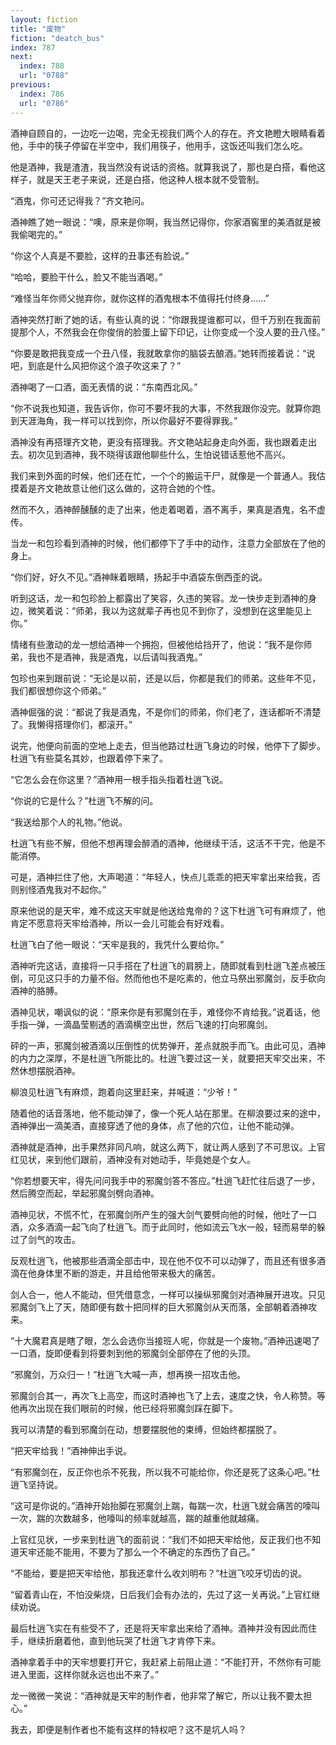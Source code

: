 ```yaml
---
layout: fiction
title: "废物"
fiction: "deatch_bus"
index: 787
next:
  index: 788
  url: "0788"
previous:
  index: 786
  url: "0786"
---
```

酒神自顾自的，一边吃一边喝，完全无视我们两个人的存在。齐文艳瞪大眼睛看着他，手中的筷子停留在半空中，我们用筷子，他用手，这饭还叫我们怎么吃。

他是酒神，我是渣渣，我当然没有说话的资格。就算我说了，那也是白搭，看他这样子，就是天王老子来说，还是白搭，他这种人根本就不受管制。

“酒鬼，你可还记得我？”齐文艳问。

酒神瞧了她一眼说：“噢，原来是你啊，我当然记得你，你家酒窖里的美酒就是被我偷喝完的。”

“你这个人真是不要脸，这样的丑事还有脸说。”

“哈哈，要脸干什么，脸又不能当酒喝。”

“难怪当年你师父抛弃你，就你这样的酒鬼根本不值得托付终身……”

酒神突然打断了她的话，有些认真的说：“你跟我提谁都可以，但千万别在我面前提那个人，不然我会在你俊俏的脸蛋上留下印记，让你变成一个没人要的丑八怪。”

“你要是敢把我变成一个丑八怪，我就敢拿你的脑袋去酿酒。”她转而接着说：“说吧，到底是什么风把你这个浪子吹这来了？”

酒神喝了一口酒，面无表情的说：“东南西北风。”

“你不说我也知道，我告诉你，你可不要坏我的大事，不然我跟你没完。就算你跑到天涯海角，我一样可以找到你，所以你最好不要得罪我。”

酒神没有再搭理齐文艳，更没有搭理我。齐文艳站起身走向外面，我也跟着走出去。初次见到酒神，我不晓得该跟他聊些什么，生怕说错话惹他不高兴。

我们来到外面的时候，他们还在忙，一个个的搬运干尸，就像是一个普通人。我估摸着是齐文艳故意让他们这么做的，这符合她的个性。

然而不久，酒神醉醺醺的走了出来，他走着喝着，酒不离手，果真是酒鬼，名不虚传。

当龙一和包珍看到酒神的时候，他们都停下了手中的动作，注意力全部放在了他的身上。

“你们好，好久不见。”酒神眯着眼睛，扬起手中酒袋东倒西歪的说。

听到这话，龙一和包珍脸上都露出了笑容，久违的笑容。龙一快步走到酒神的身边，微笑着说：“师弟，我以为这就辈子再也见不到你了，没想到在这里能见上你。”

情绪有些激动的龙一想给酒神一个拥抱，但被他给挡开了，他说：“我不是你师弟，我也不是酒神，我是酒鬼，以后请叫我酒鬼。”

包珍也来到跟前说：“无论是以前，还是以后，你都是我们的师弟。这些年不见，我们都很想你这个师弟。”

酒神倔强的说：“都说了我是酒鬼，不是你们的师弟，你们老了，连话都听不清楚了。我懒得搭理你们，都滚开。”

说完，他便向前面的空地上走去，但当他路过杜逍飞身边的时候，他停下了脚步。杜逍飞有些莫名其妙，也跟着停下来了。

“它怎么会在你这里？”酒神用一根手指头指着杜逍飞说。

“你说的它是什么？”杜逍飞不解的问。

“我送给那个人的礼物。”他说。

杜逍飞有些不解，但他不想再理会醉酒的酒神，他继续干活，这活不干完，他是不能消停。

可是，酒神拦住了他，大声喝道：“年轻人，快点儿乖乖的把天牢拿出来给我，否则别怪酒鬼我对不起你。”

原来他说的是天牢，难不成这天牢就是他送给鬼帝的？这下杜逍飞可有麻烦了，他肯定不愿意将天牢给酒神，所以一会儿可能会有好戏看。

杜逍飞白了他一眼说：“天牢是我的，我凭什么要给你。”

酒神听完这话，直接将一只手搭在了杜逍飞的肩膀上，随即就看到杜逍飞差点被压倒，可见这只手的力量不俗。然而他也不是吃素的，他立马祭出邪魔剑，反手砍向酒神的胳膊。

酒神见状，嘲讽似的说：“原来你是有邪魔剑在手，难怪你不肯给我。”说着话，他手指一弹，一滴晶莹剔透的酒滴横空出世，然后飞速的打向邪魔剑。

砰的一声，邪魔剑被酒滴以压倒性的优势弹开，差点就脱手而飞。由此可见，酒神的内力之深厚，不是杜逍飞所能比的。杜逍飞要过这一关，就要把天牢交出来，不然休想摆脱酒神。

柳浪见杜逍飞有麻烦，跑着向这里赶来，并喊道：“少爷！”

随着他的话音落地，他不能动弹了，像一个死人站在那里。在柳浪要过来的途中，酒神弹出一滴美酒，直接穿透了他的身体，点了他的穴位，让他不能动弹。

酒神就是酒神，出手果然非同凡响，就这么两下，就让两人感到了不可思议。上官红见状，来到他们跟前，酒神没有对她动手，毕竟她是个女人。

“你若想要天牢，得先问问我手中的邪魔剑答不答应。”杜逍飞赶忙往后退了一步，然后腾空而起，举起邪魔剑劈向酒神。

酒神见状，不慌不忙，在邪魔剑所产生的强大剑气要劈向他的时候，他吐了一口酒，众多酒滴一起飞向了杜逍飞。而于此同时，他如流云飞水一般，轻而易举的躲过了剑气的攻击。

反观杜逍飞，他被那些酒滴全部击中，现在他不仅不可以动弹了，而且还有很多酒滴在他身体里不断的游走，并且给他带来极大的痛苦。

剑人合一，他人不能动，但凭借意念，一样可以操纵邪魔剑对酒神展开进攻。只见邪魔剑飞上了天，随即便有数十把同样的巨大邪魔剑从天而落，全部朝着酒神攻来。

“十大魔君真是瞎了眼，怎么会选你当接班人呢，你就是一个废物。”酒神迅速喝了一口酒，旋即便看到将要刺到他的邪魔剑全部停在了他的头顶。

“邪魔剑，万众归一！”杜逍飞大喊一声，想再换一招攻击他。

邪魔剑合其一，再次飞上高空，而这时酒神也飞了上去，速度之快，令人称赞。等他再次出现在我们眼前的时候，他已经将邪魔剑踩在脚下。

我可以清楚的看到邪魔剑在动，想要摆脱他的束缚，但始终都摆脱了。

“把天牢给我！”酒神伸出手说。

“有邪魔剑在，反正你也杀不死我，所以我不可能给你，你还是死了这条心吧。”杜逍飞坚持说。

“这可是你说的。”酒神开始抬脚在邪魔剑上踹，每踹一次，杜逍飞就会痛苦的嚎叫一次，踹的次数越多，他嚎叫的频率就越高，踹的越重他就越痛。

上官红见状，一步来到杜逍飞的面前说：“我们不如把天牢给他，反正我们也不知道天牢还能不能用，不要为了那么一个不确定的东西伤了自己。”

“不能给，要是把天牢给他，那我还拿什么收刘明布？”杜逍飞咬牙切齿的说。

“留着青山在，不怕没柴烧，日后我们会有办法的，先过了这一关再说。”上官红继续劝说。

最后杜逍飞实在有些受不了，还是将天牢拿出来给了酒神。酒神并没有因此而住手，继续折磨着他，直到他玩哭了杜逍飞才肯停下来。

酒神拿着手中的天牢想要打开它，我赶紧上前阻止道：“不能打开，不然你有可能进入里面，这样你就永远也出不来了。”

龙一微微一笑说：“酒神就是天牢的制作者，他非常了解它，所以让我不要太担心。”

我去，即便是制作者也不能有这样的特权吧？这不是坑人吗？